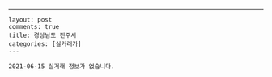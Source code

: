 ---
    layout: post
    comments: true
    title: 경상남도 진주시
    categories: [실거래가]
    ---

    2021-06-15 실거래 정보가 없습니다.

    